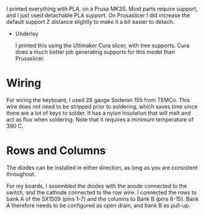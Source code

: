 I printed everything with PLA, on a Prusa MK3S.  Most parts require support,
and I just used detachable PLA support.  On Prusaslicer I did increase the
default support Z distance slightly to make it a bit easier to detach.

- Underlay

  I printed this using the Ultimaker Cura slicer, with tree supports.
  Cura does a much better job generating supports for this model than
  Prusaslicer.


# Wiring

For wiring the keyboard, I used 28 gauge Soderon 155 from TEMCo.  This wire
does not need to be stripped prior to soldering, which saves time since there
are a lot of keys to solder.  It has a nylon insulation that will melt and act
as flux when soldering.  Note that it requires a minimum temperature of 390 C.

# Rows and Columns

The diodes can be installed in either direction, as long as you are consistent
throughout.

For my boards, I assembled the diodes with the anode connected to the switch,
and the cathode connected to the row wire.  I connected the rows to bank A of
the SX1509 (pins 1-7) and the columns to Bank B (pins 8-15).  Bank A therefore
needs to be configured as open drain, and bank B as pull-up.
